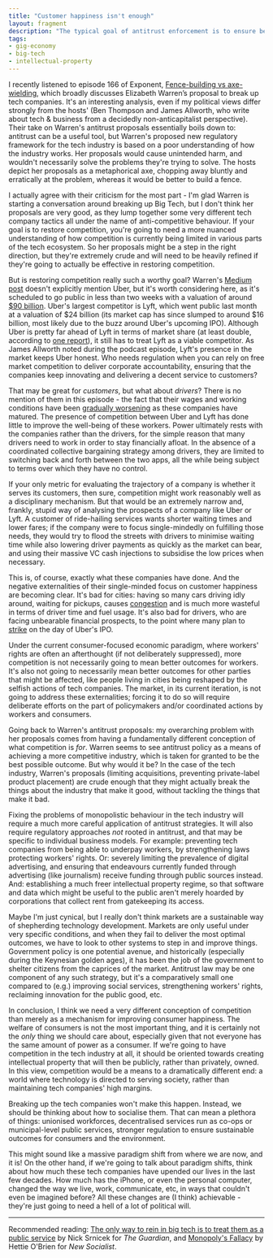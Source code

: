 ```yaml
---
title: "Customer happiness isn't enough"
layout: fragment
description: "The typical goal of antitrust enforcement is to ensure better outcomes for consumers. But customer happiness is not the most important factor when it comes to tech companies."
tags:
- gig-economy
- big-tech
- intellectual-property
---
```


I recently listened to episode 166 of Exponent, [Fence-building vs axe-wielding](https://exponent.fm/episode-166-fence-building-vs-axe-wielding/), which broadly discusses Elizabeth Warren’s proposal to break up tech companies. It's an interesting analysis, even if my political views differ strongly from the hosts' (Ben Thompson and James Allworth, who write about tech & business from a decidedly non-anticapitalist perspective). Their take on Warren's antitrust proposals essentially boils down to: antitrust can be a useful tool, but Warren's proposed new regulatory framework for the tech industry is based on a poor understanding of how the industry works. Her proposals would cause unintended harm, and wouldn't necessarily solve the problems they're trying to solve. The hosts depict her proposals as a metaphorical axe, chopping away bluntly and erratically at the problem, whereas it would be better to build a fence.

I actually agree with their criticism for the most part - I'm glad Warren is starting a conversation around breaking up Big Tech, but I don't think her proposals are very good, as they lump together some very different tech company tactics all under the name of anti-competitive behaviour. If your goal is to restore competition, you're going to need a more nuanced understanding of how competition is currently being limited in various parts of the tech ecosystem. So her proposals might be a step in the right direction, but they're extremely crude and will need to be heavily refined if they're going to actually be effective in restoring competition.

But is restoring competition really such a worthy goal? Warren's [Medium post](https://medium.com/@teamwarren/heres-how-we-can-break-up-big-tech-9ad9e0da324c) doesn't explicitly mention Uber, but it's worth considering here, as it's scheduled to go public in less than two weeks with a valuation of around [$90 billion](https://techcrunch.com/2019/04/25/uber-will-reportedly-seek-up-to-90-billion-valuation-in-ipo/). Uber's largest competitor is Lyft, which went public last month at a valuation of $24 billion (its market cap has since slumped to around $16 billion, most likely due to the buzz around Uber's upcoming IPO). Although Uber is pretty far ahead of Lyft in terms of market share (at least double, according to [one report](https://www.recode.net/2018/12/12/18134882/lyft-uber-ride-car-market-share)), it still has to treat Lyft as a viable competitor. As James Allworth noted during the podcast episode, Lyft's presence in the market keeps Uber honest. Who needs regulation when you can rely on free market competition to deliver corporate accountability, ensuring that the companies keep innovating and delivering a decent service to customers?

That may be great for _customers_, but what about _drivers_? There is no mention of them in this episode - the fact that their wages and working conditions have been [gradually worsening](https://www.citylab.com/transportation/2019/03/uber-lyft-nyc-la-driver-wage-strike/585715/) as these companies have matured. The presence of competition between Uber and Lyft has done little to improve the well-being of these workers. Power ultimately rests with the companies rather than the drivers, for the simple reason that many drivers need to work in order to stay financially afloat. In the absence of a coordinated collective bargaining strategy among drivers, they are limited to switching back and forth between the two apps, all the while being subject to terms over which they have no control.

If your only metric for evaluating the trajectory of a company is whether it serves its customers, then sure, competition might work reasonably well as a disciplinary mechanism. But that would be an extremely narrow and, frankly, stupid way of analysing the prospects of a company like Uber or Lyft. A customer of ride-hailing services wants shorter waiting times and lower fares; if the company were to focus single-mindedly on fulfilling those needs, they would try to flood the streets with drivers to minimise waiting time while also lowering driver payments as quickly as the market can bear, and using their massive VC cash injections to subsidise the low prices when necessary.

This is, of course, exactly what these companies have done. And the negative externalities of their single-minded focus on customer happiness are becoming clear. It's bad for cities: having so many cars driving idly around, waiting for pickups, causes [congestion](https://www.chicagotribune.com/bluesky/technology/ct-uber-lyft-congestion-20180225-story.html) and is much more wasteful in terms of driver time and fuel usage. It's also bad for drivers, who are facing unbearable financial prospects, to the point where many plan to [strike](https://www.cbsnews.com/news/uber-lyft-drivers-plan-24-hour-strike-to-protest-pay/) on the day of Uber's IPO.

Under the current consumer-focused economic paradigm, where workers' rights are often an afterthought (if not deliberately suppressed), more competition is not necessarily going to mean better outcomes for workers. It's also not going to necessarily mean better outcomes for other parties that might be affected, like people living in cities being reshaped by the selfish actions of tech companies. The market, in its current iteration, is not going to address these externalities; forcing it to do so will require deliberate efforts on the part of policymakers and/or coordinated actions by workers and consumers.

Going back to Warren's antitrust proposals: my overarching problem with her proposals comes from having a fundamentally different conception of what competition is _for_. Warren seems to see antitrust policy as a means of achieving a more competitive industry, which is taken for granted to be the best possible outcome. But why would it be? In the case of the tech industry, Warren's proposals (limiting acquisitions, preventing private-label product placement) are crude enough that they might actually break the things about the industry that make it good, without tackling the things that make it bad.

Fixing the problems of monopolistic behaviour in the tech industry will require a much more careful application of antitrust strategies. It will also require regulatory approaches _not_ rooted in antitrust, and that may be specific to individual business models. For example: preventing tech companies from being able to underpay workers, by strengthening laws protecting workers' rights. Or: severely limiting the prevalence of digital advertising, and ensuring that endeavours currently funded through advertising (like journalism) receive funding through public sources instead. And: establishing a much freer intellectual property regime, so that software and data which might be useful to the public aren't merely hoarded by corporations that collect rent from gatekeeping its access.

Maybe I'm just cynical, but I really don't think markets are a sustainable way of shepherding technology development. Markets are only useful under very specific conditions, and when they fail to deliver the most optimal outcomes, we have to look to other systems to step in and improve things. Government policy is one potential avenue, and historically (especially during the Keynesian golden ages), it has been the job of the government to shelter citizens from the caprices of the market. Antitrust law may be one component of any such strategy, but it's a comparatively small one compared to (e.g.) improving social services, strengthening workers' rights, reclaiming innovation for the public good, etc.

In conclusion, I think we need a very different conception of competition than merely as a mechanism for improving consumer happiness. The welfare of consumers is not the most important thing, and it is certainly not the _only_ thing we should care about, especially given that not everyone has the same amount of power as a consumer. If we're going to have competition in the tech industry at all, it should be oriented towards creating intellectual property that will then be publicly, rather than privately, owned. In this view, competition would be a means to a dramatically different end: a world where technology is directed to serving society, rather than maintaining tech companies' high margins.

Breaking up the tech companies won't make this happen. Instead, we should be thinking about how to socialise them. That can mean a plethora of things: unionised workforces, decentralised services run as co-ops or municipal-level public services, stronger regulation to ensure sustainable outcomes for consumers and the environment.

This might sound like a massive paradigm shift from where we are now, and it is! On the other hand, if we're going to talk about paradigm shifts, think about how much these tech companies have upended our lives in the last few decades. How much has the iPhone, or even the personal computer, changed the way we live, work, communicate, etc, in ways that couldn't even be imagined before? All these changes are (I think) achievable - they're just going to need a hell of a lot of political will.

***

Recommended reading: [The only way to rein in big tech is to treat them as a public service](https://www.theguardian.com/commentisfree/2019/apr/23/big-tech-google-facebook-unions-public-ownership) by Nick Srnicek for _The Guardian_, and [Monopoly's Fallacy](https://newsocialist.org.uk/monopolys-fallacy/) by Hettie O'Brien for _New Socialist_.
